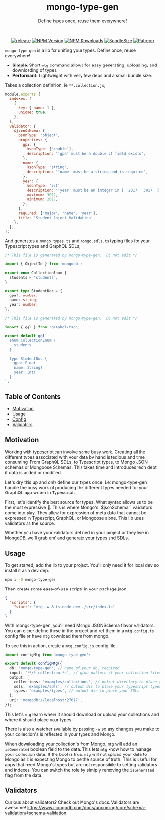 <h1 align="center">mongo-type-gen</h1>
<div align="center" dir="auto">
Define types once, reuse them everywhere!
</div>
<br/>
<br/>
<div align="center" dir="auto">

[![release](https://github.com/PaulSavignano/mongo-type-gen/actions/workflows/release.yaml/badge.svg)](https://github.com/PaulSavignano/mongo-type-gen/actions/workflows/release.yaml)
[![NPM Version](https://img.shields.io/npm/v/mongo-type-gen.svg?style=flat)](https://www.npmjs.com/package/mongo-type-gen)
[![NPM Downloads](https://img.shields.io/npm/dm/mongo-type-gen.svg?style=flat)](https://npmcharts.com/compare/mongo-type-gen?minimal=true)
[![BundleSize](https://img.shields.io/bundlephobia/minzip/mongo-type-gen.svg)](https://bundlephobia.com/result?p=mongo-type-gen)
[![Patreon](https://img.shields.io/badge/patreon-support%20the%20author-blue.svg)](https://www.patreon.com/PaulSavignano)

</div>

`mongo-type-gen` is a lib for unifing your types. Define once, reuse everywhere!

- **Simple:** Short `mtg` command allows for easy generating, uploading, and downloading of types.
- **Performant:** Lightweight with very few deps and a small bundle size.

Takes a collection definition, ie `**.collection.js`;

```js
module.exports {
  indexes: [
    {
      key: { name: 1 },
      unique: true,
    },
  ],
  validator: {
    $jsonSchema: {
      bsonType: 'object',
      properties: {
        gpa: {
          bsonType: ['double'],
          description: "'gpa' must be a double if field exists",
        },
        name: {
          bsonType: 'string',
          description: "'name' must be a string and is required",
        },
        year: {
          bsonType: 'int',
          description: "'year' must be an integer in [  2017,  3017  ] and is required",
          maximum: 3017,
          minimum: 2017,
        },
      },
      required: ['major', 'name', 'year'],
      title: 'Student Object Validation',
    },
  },
};
```

And generates a `mongo.types.ts` and `mongo.sdls.ts` typing files for your Typescript types and GraphQL SDLs;

```ts
/* This file is generated by mongo-type-gen.  Do not edit */

import { ObjectId } from 'mongodb';

export enum CollectionEnum {
  students = 'students',
}

export type StudentDoc = {
  gpa?: number;
  name: string;
  year: number;
};
```

```ts
/* This file is generated by mongo-type-gen.  Do not edit */

import { gql } from 'graphql-tag';

export default gql`
  enum CollectionEnum {
    students
  }

  type StudentDoc {
    gpa: Float
    name: String!
    year: Int!
  }
`;
```

## Table of Contents

- [Motivation](#motivation)
- [Usage](#usage)
- [Config](#config)
- [Validators](#validators)

## Motivation

Working with typescript can involve some busy work. Creating all the different types associated with your data by hand is tedious and time consuming. From GraphQL SDLs, to Typescript types, to Mongo JSON schemas or Mongoose Schemas. This takes time and introduces tech debt if data is added or modified.

Let's dry this up and only define our types once. Let mongo-type-gen handle the busy work of producing the different types needed for your GraphQL app writen in Typescript.

First, let's identify the best source for types. What syntax allows us to be the most expressive 🤔.
This is where Mongo's `$jsonSchema`` validators come into play. They allow for expression of meta data that cannot be expressed in Typescript, GraphQL, or Mongoose alone. This lib uses validators as the source.

Whether you have your validators defined in your project or they live in MongoDB, we'll grab em' and generate your types and SDLs.

## Usage

To get started, add the lib to your project. You'll only need it for local dev so install it as a dev dep.

```bash
npm i -D mongo-type-gen
```

Then create some ease-of-use scripts in your package.json.

```json
{
  "scripts": {
    "start": "mtg -w & ts-node-dev ./src/index.ts"
  }
}
```

With mongo-type-gen, you'll need Mongo JSONSchema flavor validators. You can either define these in the project and ref them in a `mtg.config.ts` config file or have `mtg` download them from mongo.

To see this in action, create a `mtg.config.js` config file.

```ts
import configMtg from 'mongo-type-gen';

export default configMtg({
  db: 'mongo-type-gen', // name of your db, required
  input: '**/*.collection.*s', // glob pattern of your collection files, if not present mtg will fetch your collection from Mongo
  output: {
    collections: 'examples/collections', // output directory to place your collection files if mtg fetches them from Mongo
    sdls: 'examples/sdls', // output dir to place your typescript types
    types: 'examples/types', // output dir to place your SDLs
  },
  uri: 'mongodb://localhost:27017',
});
```

This let's `mtg` learn where it should download or upload your collections and where it should place your types.

There is also a watcher available by passing `-w` so any changes you make to your collection's is reflected in your types and Mongo.

When downloading your collection's from Mongo, `mtg` will add an `isGenerated` boolean field to the data. This lets `mtg` know how to manage your collection data. If the bool is true, `mtg` will not upload your data to Mongo as it is expecting Mongo to be the source of truth. This is useful for apps that need Mongo's types but are not responsibile to setting validators and indexes. You can switch the role by simiply removing the `isGenerated` flag from the data.

## Validators

Curious about validators? Check out Mongo's docs. Validators are awesome!
https://www.mongodb.com/docs/upcoming/core/schema-validation/#schema-validation
